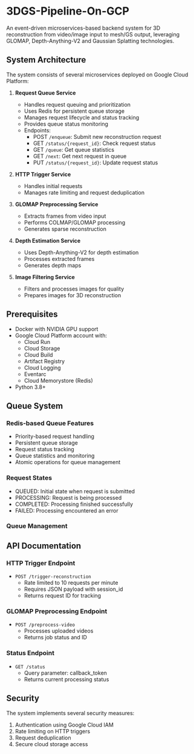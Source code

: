 # 3DGS-Pipeline-On-GCP

An event-driven microservices-based backend system for 3D reconstruction from video/image input to mesh/GS output, leveraging GLOMAP, Depth-Anything-V2 and Gaussian Splatting technologies.

## System Architecture

The system consists of several microservices deployed on Google Cloud Platform:

1. **Request Queue Service**
   - Handles request queuing and prioritization
   - Uses Redis for persistent queue storage
   - Manages request lifecycle and status tracking
   - Provides queue status monitoring
   - Endpoints:
     - POST `/enqueue`: Submit new reconstruction request
     - GET `/status/{request_id}`: Check request status
     - GET `/queue`: Get queue statistics
     - GET `/next`: Get next request in queue
     - PUT `/status/{request_id}`: Update request status

2. **HTTP Trigger Service**
   - Handles initial requests
   - Manages rate limiting and request deduplication

3. **GLOMAP Preprocessing Service**
   - Extracts frames from video input
   - Performs COLMAP/GLOMAP processing
   - Generates sparse reconstruction

4. **Depth Estimation Service**
   - Uses Depth-Anything-V2 for depth estimation
   - Processes extracted frames
   - Generates depth maps

5. **Image Filtering Service**
   - Filters and processes images for quality
   - Prepares images for 3D reconstruction

## Prerequisites

- Docker with NVIDIA GPU support
- Google Cloud Platform account with:
  - Cloud Run
  - Cloud Storage
  - Cloud Build
  - Artifact Registry
  - Cloud Logging
  - Eventarc
  - Cloud Memorystore (Redis)
- Python 3.8+

## Queue System

### Redis-based Queue Features
- Priority-based request handling
- Persistent queue storage
- Request status tracking
- Queue statistics and monitoring
- Atomic operations for queue management

### Request States
- QUEUED: Initial state when request is submitted
- PROCESSING: Request is being processed
- COMPLETED: Processing finished successfully
- FAILED: Processing encountered an error

### Queue Management

## API Documentation

### HTTP Trigger Endpoint
- `POST /trigger-reconstruction`
  - Rate limited to 10 requests per minute
  - Requires JSON payload with session_id
  - Returns request ID for tracking

### GLOMAP Preprocessing Endpoint
- `POST /preprocess-video`
  - Processes uploaded videos
  - Returns job status and ID

### Status Endpoint
- `GET /status`
  - Query parameter: callback_token
  - Returns current processing status

## Security

The system implements several security measures:

1. Authentication using Google Cloud IAM
2. Rate limiting on HTTP triggers
3. Request deduplication
4. Secure cloud storage access
